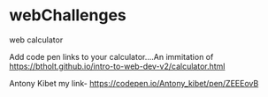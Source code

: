 # webChallenges
web calculator


Add code pen links to your calculator....An immitation of https://btholt.github.io/intro-to-web-dev-v2/calculator.html

Antony Kibet my link- https://codepen.io/Antony_kibet/pen/ZEEEovB
